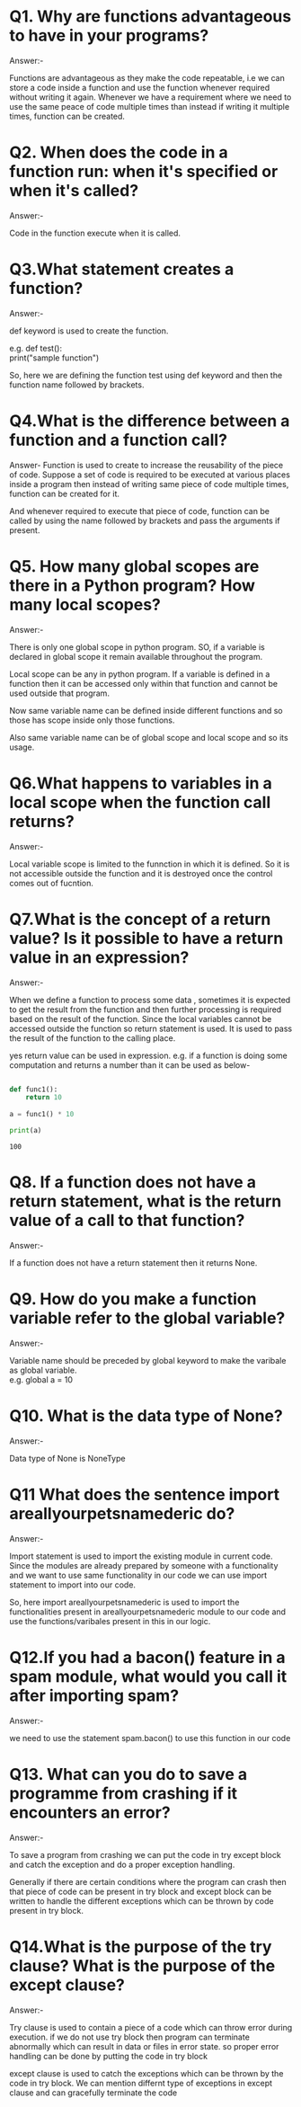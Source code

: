 # Q1. Why are functions advantageous to have in your programs?

Answer:-

Functions are advantageous as they make the code repeatable, i.e we can store a code inside a function and use the function whenever required without writing it again.
Whenever we have a requirement where we need to use the same peace of 
code multiple times than instead if writing it multiple times, function can be created.



# Q2. When does the code in a function run: when it&#39;s specified or when it&#39;s called?

Answer:-

Code in the function execute when it is called.



# Q3.What statement creates a function?

Answer:-

def keyword is used to create the function.  
  
e.g.
def test():  
    print("sample function")  
    
So, here we are defining the function test using def keyword and then the function name followed by brackets.



# Q4.What is the difference between a function and a function call?

Answer-
Function is used to create to increase the reusability of the piece of code. Suppose a set of code is required to be executed
at various places inside a program then instead of writing same piece of code multiple times, function can be created for it.

And whenever required to execute that piece of code, function can be called by using the name followed by brackets and pass the
arguments if present.



# Q5. How many global scopes are there in a Python program? How many local scopes?

Answer:-

There is only one global scope in python program. SO, if a variable is declared in global scope it remain available throughout
the program.

Local scope can be any in python program. If a variable is defined in a function then it can be accessed only within that function and cannot be used outside that program.

Now same variable name can be defined inside different functions and so those has scope inside only those functions.

Also same variable name can be of global scope and local scope and so its usage.


# Q6.What happens to variables in a local scope when the function call returns?

Answer:-

Local variable scope is limited to the funnction in which it is defined. So it is not accessible outside the function and it is destroyed
once the control comes out of fucntion.

# Q7.What is the concept of a return value? Is it possible to have a return value in an expression?

Answer:-

When we define a function to process some data , sometimes it is expected to get the result from the function and then further
processing is required based on the result of the function. Since the local variables cannot be accessed outside the function
so return statement is used. It is used to pass the result of the function to the calling place.

yes return value can be used in expression. e.g. if a function is doing some computation and returns a number than it can be used as below-



```python

def func1():
    return 10
    
a = func1() * 10

print(a)
```

    100
    

# Q8. If a function does not have a return statement, what is the return value of a call to that function?

Answer:-

If a function does not have a return statement then it returns None.

# Q9. How do you make a function variable refer to the global variable?

Answer:-

Variable name should be preceded by global keyword to make the varibale as global variable.  
e.g. global a = 10

# Q10. What is the data type of None?

Answer:-

Data type of None is NoneType

# Q11 What does the sentence import areallyourpetsnamederic do?

Answer:-

Import statement is used to import the existing module in current code. Since the modules are already prepared by someone with a functionality and we want to use same functionality in our code we can use import statement to import into our code.

So, here import areallyourpetsnamederic is used to import the functionalities present in areallyourpetsnamederic module to our code and use the functions/varibales present in this in our logic.


# Q12.If you had a bacon() feature in a spam module, what would you call it after importing spam?

Answer:-

we need to use the statement spam.bacon() to use this function in our code

# Q13. What can you do to save a programme from crashing if it encounters an error?

Answer:-

To save a program from crashing we can put the code in try except block and catch the exception and do a proper exception handling.

Generally if there are certain conditions where the program can crash then that piece of code can be present in try block
and except block can be written to handle the different exceptions which can be thrown by code present in try block.



# Q14.What is the purpose of the try clause? What is the purpose of the except clause?

Answer:-

Try clause is used to contain a piece of a code which can throw error during execution. 
if we do not use try block then program can terminate abnormally which can result in data or files in error state. 
so proper error handling can be done by putting the code in try block

except clause is used to catch the exceptions which can be thrown by the code in try block. We can mention differnt type of exceptions
in except clause and can gracefully terminate the code


```python

```
